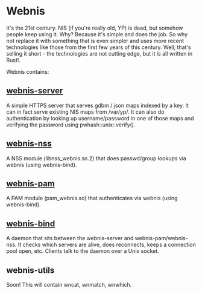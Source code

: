 
# Webnis

It's the 21st century. NIS (if you're really old, YP) is dead, but somehow
people keep using it. Why? Because it's simple and does the job. So why
not replace it with something that is even simpler and uses more recent
technologies like those from the first few years of this century. Well,
that's selling it short - the technologies are not cutting edge, but
it _is_ all written in Rust!.

Webnis contains:

## [webnis-server](webnis-server/)

A simple HTTPS server that serves gdbm / json maps indexed by a key.
It can in fact serve existing NIS maps from /var/yp/<domain>. It can
also do authentication by looking up username/password in one of those
maps and verifying the password using pwhash::unix::verify().

## [webnis-nss](webnis-nss/)

A NSS module (libnss_webnis.so.2) that does passwd/group lookups via webnis (using webnis-bind).

## [webnis-pam](webnis-pam/)

A PAM module (pam_webnis.so) that authenticates via webnis (using webnis-bind).

## [webnis-bind](webnis-bind/)

A daemon that sits between the webnis-server and webnis-pam/webnis-nss.
It checks which servers are alive, does reconnects, keeps a connection
pool open, etc. Clients talk to the daemon over a Unix socket.

## webnis-utils

Soon! This will contain wncat, wnmatch, wnwhich.

